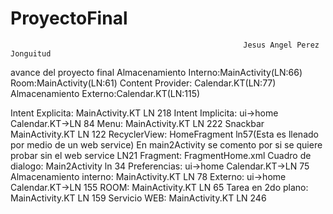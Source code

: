 # ProyectoFinal
                                                        Jesus Angel Perez Jonguitud
avance del proyecto final
Almacenamiento Interno:MainActivity(LN:66)
Room:MainActivity(LN:61)
Content Provider: Calendar.KT(LN:77)
Almacenamiento Externo:Calendar.KT(LN:115)


Intent Explicita:       MainActivity.KT LN 218
Intent Implicita:       ui->home  Calendar.KT->LN 84
Menu:                   MainActivity.KT LN 222
Snackbar                MainActivity.KT LN 122
RecyclerView:           HomeFragment ln57(Esta es llenado por medio de un web service) En main2Activity se comento por si
                        se quiere probar sin el web service LN21
Fragment:               FragmentHome.xml
Cuadro de dialogo:      Main2Activity ln 34
Preferencias:           ui->home  Calendar.KT->LN 75
Almacenamiento interno: MainActivity.KT LN 78
Externo:                ui->home  Calendar.KT->LN 155
ROOM:                   MainActivity.KT LN 65
Tarea en 2do plano:     MainActivity.KT LN 159
Servicio WEB:           MainActivity.KT LN 246
